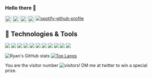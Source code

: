 ### Hello there 👋


<a href="https://discord.gg/RyanG#2214">
  <img align="left" alt="Ryan's Discord" width="22px" src="https://raw.githubusercontent.com/peterthehan/peterthehan/master/assets/discord.svg" />
</a>
<a href="https://twitter.com/ryanlucas_js">
  <img align="left" alt="Ryan Lucas | Twitter" width="22px" src="https://raw.githubusercontent.com/peterthehan/peterthehan/master/assets/twitter.svg" />
</a>
<a href="https://www.linkedin.com/in/ryan-lucas-machado/">
  <img align="left" alt="Ryan's LinkedIN" width="22px" src="https://raw.githubusercontent.com/peterthehan/peterthehan/master/assets/linkedin.svg" />
</a>
<a href="https://open.spotify.com/user/21tmhpkh36vh3klka5ty4ztbi?si=0-yypN05R2-kKqI4vWVcpw">
  <img align="left" alt="Abhishek's Spotify" width="22px" src="https://raw.githubusercontent.com/peterthehan/peterthehan/master/assets/spotify.svg" />
</a>



[![spotify-github-profile](https://spotify-github-profile.vercel.app/api/view?uid=21tmhpkh36vh3klka5ty4ztbi&cover_image=true&theme=default)](https://github.com/kittinan/spotify-github-profile)



## 🔧 Technologies & Tools
![](https://img.shields.io/badge/OS-Linux-informational?style=flat&logo=linux&logoColor=white&color=f45d22)
![](https://img.shields.io/badge/Editor-VS_Code-informational?style=flat&logo=intellij-idea&logoColor=white&color=f45d22)
![](https://img.shields.io/badge/Code-Python-informational?style=flat&logo=python&logoColor=white&color=f45d22)
![](https://img.shields.io/badge/Code-JavaScript-informational?style=flat&logo=javascript&logoColor=white&color=f45d22)
![](https://img.shields.io/badge/Code-PHP-informational?style=flat&logo=php&logoColor=white&color=f45d22)
![](https://img.shields.io/badge/Code-React-informational?style=flat&logo=react&logoColor=white&color=f45d22)
![](https://img.shields.io/badge/Shell-Bash-informational?style=flat&logo=gnu-bash&logoColor=white&color=f45d22)
![](https://img.shields.io/badge/Tools-PostgreSQL-informational?style=flat&logo=postgresql&logoColor=white&color=f45d22)
![](https://img.shields.io/badge/Tools-MongoDB-informational?style=flat&logo=mongodb&logoColor=white&color=f45d22)
![](https://img.shields.io/badge/Tools-Docker-informational?style=flat&logo=docker&logoColor=white&color=f45d22)
![](https://img.shields.io/badge/Cloud-Digital_Ocean-informational?style=flat&logo=digitalocean&logoColor=white&color=f45d22)

![Ryan's GitHub stats](https://github-readme-stats.vercel.app/api?username=RyanGst&show_icons=true&theme=slateorange)
[![Top Langs](https://github-readme-stats.vercel.app/api/top-langs/?username=RyanGst&langs_count=4&theme=slateorange)](https://github.com/anuraghazra/github-readme-stats)




You are the visitor number ![visitors](https://visitor-badge.glitch.me/badge?page_id=RyanGst.id)! DM me at twitter to win a special prize.
<!--
**RyanGst/RyanGst** is a ✨ _special_ ✨ repository because its `README.md` (this file) appears on your GitHub profile.

Here are some ideas to get you started:

- 🔭 I’m currently working on ...
- 🌱 I’m currently learning ...
- 👯 I’m looking to collaborate on ...
- 🤔 I’m looking for help with ...
- 💬 Ask me about ...
- 📫 How to reach me: ...
- 😄 Pronouns: ...
- ⚡ Fun fact: ...
-->
